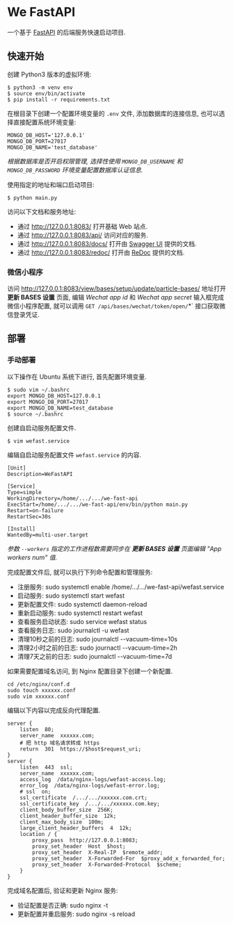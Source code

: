 # We FastAPI

一个基于 [FastAPI](https://fastapi.tiangolo.com/) 的后端服务快速启动项目.

## 快速开始

创建 Python3 版本的虚拟环境:

```shell
$ python3 -m venv env
$ source env/bin/activate
$ pip install -r requirements.txt
```

在根目录下创建一个配置环境变量的 `.env` 文件, 添加数据库的连接信息, 也可以选择直接配置系统环境变量:

```shell
MONGO_DB_HOST='127.0.0.1'
MONGO_DB_PORT=27017
MONGO_DB_NAME='test_database'
```

*根据数据库是否开启权限管理, 选择性使用 `MONGO_DB_USERNAME` 和 `MONGO_DB_PASSWORD` 环境变量配置数据库认证信息.*

使用指定的地址和端口启动项目:

```shell
$ python main.py
```

访问以下文档和服务地址:

- 通过 http://127.0.0.1:8083/ 打开基础 Web 站点.
- 通过 http://127.0.0.1:8083/api/ 访问对应的服务.
- 通过 http://127.0.0.1:8083/docs/ 打开由 [Swagger UI](https://github.com/swagger-api/swagger-ui) 提供的文档.
- 通过 http://127.0.0.1:8083/redoc/ 打开由 [ReDoc](https://github.com/Rebilly/ReDoc) 提供的文档.

### 微信小程序

访问 http://127.0.0.1:8083/view/bases/setup/update/particle-bases/ 地址打开 **更新 BASES 设置** 页面, 编辑 *Wechat app id* 和 *Wechat app secret* 输入框完成微信小程序配置, 就可以调用 `GET /api/bases/wechat/token/open/`*` 接口获取微信登录凭证.

## 部署

### 手动部署

以下操作在 Ubuntu 系统下进行, 首先配置环境变量.

```shell
$ sudo vim ~/.bashrc
export MONGO_DB_HOST=127.0.0.1
export MONGO_DB_PORT=27017
export MONGO_DB_NAME=test_database
$ source ~/.bashrc
```

创建自启动服务配置文件.

```shell
$ vim wefast.service
```

编辑自启动服务配置文件 `wefast.service` 的内容.

```shell
[Unit]
Description=WeFastAPI

[Service]
Type=simple
WorkingDirectory=/home/.../.../we-fast-api
ExecStart=/home/.../.../we-fast-api/env/bin/python main.py
Restart=on-failure
RestartSec=30s

[Install]
WantedBy=multi-user.target
```

*参数 `--workers` 指定的工作进程数需要同步在 **更新 BASES 设置** 页面编辑 "App workers num" 值.*

完成配置文件后, 就可以执行下列命令配置和管理服务:

- 注册服务: sudo systemctl enable /home/.../.../we-fast-api/wefast.service
- 启动服务: sudo systemctl start wefast
- 更新配置文件: sudo systemctl daemon-reload
- 重新启动服务: sudo systemctl restart wefast
- 查看服务启动状态: sudo service wefast status
- 查看服务日志: sudo journalctl -u wefast
- 清理10秒之前的日志: sudo journalctl --vacuum-time=10s
- 清理2小时之前的日志: sudo journactl --vacuum-time=2h
- 清理7天之前的日志: sudo journalctl --vacuum-time=7d

如果需要配置域名访问, 到 Nginx 配置目录下创建一个新配置.

```shell
cd /etc/nginx/conf.d
sudo touch xxxxxx.conf
sudo vim xxxxxx.conf
```

编辑以下内容以完成反向代理配置.

```shell
server {
    listen  80;
    server_name  xxxxxx.com;
    # 把 http 域名请求转成 https
    return  301  https://$host$request_uri;
}
server {
    listen  443  ssl;
    server_name  xxxxxx.com;
    access_log  /data/nginx-logs/wefast-access.log;
    error_log  /data/nginx-logs/wefast-error.log;
    # ssl  on;
    ssl_certificate  /.../.../xxxxxx.com.crt;
    ssl_certificate_key  /.../.../xxxxxx.com.key;
    client_body_buffer_size  256K;
    client_header_buffer_size  12k;
    client_max_body_size  100m;
    large_client_header_buffers  4  12k;
    location / {
        proxy_pass  http://127.0.0.1:8083;
        proxy_set_header  Host  $host;
        proxy_set_header  X-Real-IP  $remote_addr;
        proxy_set_header  X-Forwarded-For  $proxy_add_x_forwarded_for;
        proxy_set_header  X-Forwarded-Protocol  $scheme;
    }
}
```

完成域名配置后, 验证和更新 Nginx 服务:

- 验证配置是否正确: sudo nginx -t
- 更新配置并重启服务: sudo nginx -s reload
